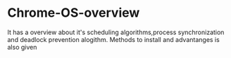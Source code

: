 # Chrome-OS-overview
It has a overview about it's scheduling algorithms,process synchronization and deadlock prevention alogithm.
Methods to install and advantanges is also given
